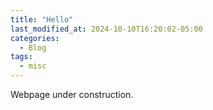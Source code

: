```yaml
---
title: "Hello"
last_modified_at: 2024-10-10T16:20:02-05:00
categories:
  - Blog
tags:
  - misc
---
```


Webpage under construction. 
